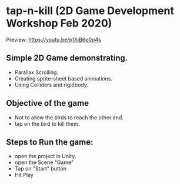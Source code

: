 # tap-n-kill (2D Game Development Workshop Feb 2020)

Preview: https://youtu.be/p1XiB6p0p4s

## Simple 2D Game demonstrating.
* Parallax Scrolling.
* Creating sprite-sheet based animations.
* Using Colliders and rigidbody.


## Objective of the game 
* Not to allow the birds to reach the other end.
* tap on the bird to kill them.

## Steps to Run the game:
 - open the project in Unity.
 - open the Scene "Game"
 - Tap on "Start" button
 - Hit Play
